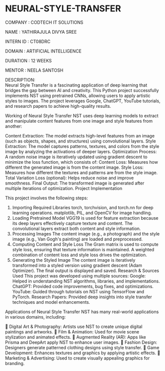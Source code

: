 # NEURAL-STYLE-TRANSFER

COMPANY : CODTECH IT SOLUTIONS

NAME : YATHIRAJULA DIVYA SREE

INTERN ID : CT08DRC

DOMAIN : ARTIFICIAL INTELLIGENCE

DURATION : 12 WEEKS 

MENTOR : NEELA SANTOSH

DESCRIPTION:  
      Neural Style Transfer is a fascinating application of deep learning that bridges the gap between AI and creativity. This Python project successfully implements NST using pretrained CNNs, allowing users to apply artistic styles to images. The project leverages Google, ChatGPT, YouTube tutorials, and research papers to achieve high-quality results.
    
Working of Neural Style Transfer
NST uses deep learning models to extract and manipulate content features from one image and style features from another:

Content Extraction: The model extracts high-level features from an image (such as objects, shapes, and structures) using convolutional layers.
Style Extraction: The model captures patterns, textures, and colors from the style image by analyzing the activations of deeper layers.
Optimization Process: A random noise image is iteratively updated using gradient descent to minimize the loss function, which consists of:
Content Loss: Measures how different the generated image is from the content image.
Style Loss: Measures how different the textures and patterns are from the style image.
Total Variation Loss (optional): Helps reduce noise and improve smoothness.
Final Output: The transformed image is generated after multiple iterations of optimization.
Project Implementation

This project involves the following steps:
1. Importing Required Libraries
torch, torchvision, and torch.nn for deep learning operations.
matplotlib, PIL, and OpenCV for image handling.
2. Loading Pretrained Model
VGG19 is used for feature extraction because its deep layers effectively capture texture and content.
The convolutional layers extract both content and style information.
3. Processing Images
The content image (e.g., a photograph) and the style image (e.g., Van Gogh's painting) are loaded and preprocessed.
4. Computing Content and Style Loss
The Gram matrix is used to compute style loss, ensuring that texture information is maintained.
A weighted combination of content loss and style loss drives the optimization.
5. Generating the Styled Image
The content image is iteratively transformed into a styled version using gradient descent (Adam Optimizer).
The final output is displayed and saved.
Research & Sources Used
This project was developed using multiple sources:
Google: Helped in understanding NST algorithms, libraries, and implementations. ChatGPT: Provided code improvements, bug fixes, and optimizations.
 YouTube: Guided through tutorials on NST using TensorFlow and PyTorch.
 Research Papers: Provided deep insights into style transfer techniques and model enhancements.

Applications of Neural Style Transfer
NST has many real-world applications in various domains, including:

🔹 Digital Art & Photography: Artists use NST to create unique digital paintings and artworks.
🔹 Film & Animation: Used for movie scene stylization and animated effects.
🔹 Augmented Reality (AR): Apps like Prisma and DeepArt apply NST to enhance user images.
🔹 Fashion Design: Designers generate patterned clothing designs using style transfer.
🔹 Game Development: Enhances textures and graphics by applying artistic effects.
🔹 Marketing & Advertising: Used to create visually appealing graphics for branding.

